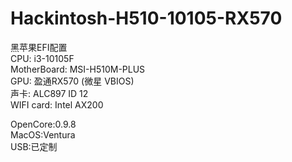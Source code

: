 # Hackintosh-H510-10105-RX570
黑苹果EFI配置 <br />
CPU:          i3-10105F <br />
MotherBoard:  MSI-H510M-PLUS <br />
GPU:          盈通RX570 (微星 VBIOS) <br />
声卡:          ALC897 ID 12 <br />
WIFI card:    Intel AX200 <br />

OpenCore:0.9.8 <br />
MacOS:Ventura <br />
USB:已定制 <br />

